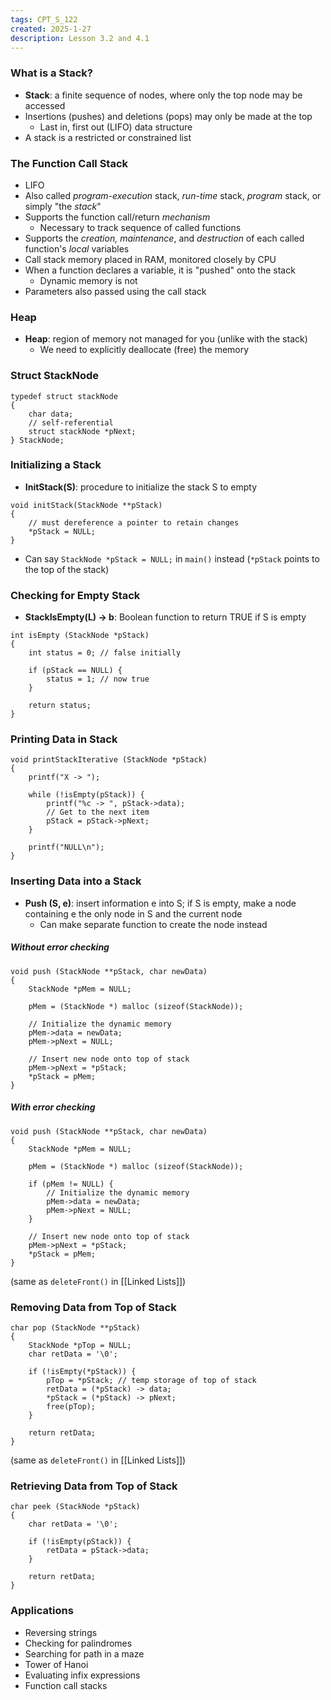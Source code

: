 ```yaml
---
tags: CPT_S_122
created: 2025-1-27
description: Lesson 3.2 and 4.1
---
```


### What is a Stack?

- **Stack**: a finite sequence of nodes, where only the top node may be accessed
- Insertions (pushes) and deletions (pops) may only be made at the top
	- Last in, first out (LIFO) data structure
- A stack is a restricted or constrained list

### The Function Call Stack

- LIFO
- Also called *program-execution* stack, *run-time* stack, *program* stack, or simply "the *stack*"
- Supports the function call/return *mechanism*
	- Necessary to track sequence of called functions
- Supports the *creation, maintenance*, and *destruction* of each called function's *local* variables
- Call stack memory placed in RAM, monitored closely by CPU
- When a function declares a variable, it is "pushed" onto the stack
	- Dynamic memory is not
- Parameters also passed using the call stack

### Heap

- **Heap**: region of memory not managed for you (unlike with the stack)
	- We need to explicitly deallocate (free) the memory

### Struct StackNode

```
typedef struct stackNode
{
	char data;
	// self-referential
	struct stackNode *pNext;
} StackNode;
```

### Initializing a Stack

- **InitStack(S)**: procedure to initialize the stack S to empty

```
void initStack(StackNode **pStack)
{
	// must dereference a pointer to retain changes
	*pStack = NULL;
}
```

- Can say `StackNode *pStack = NULL;` in `main()` instead (`*pStack` points to the top of the stack)

### Checking for Empty Stack

- **StackIsEmpty(L) -> b**: Boolean function to return TRUE if S is empty

```
int isEmpty (StackNode *pStack)
{
	int status = 0; // false initially

	if (pStack == NULL) {
		status = 1; // now true
	}

	return status;
}
```


### Printing Data in Stack

```
void printStackIterative (StackNode *pStack)
{
	printf("X -> ");

	while (!isEmpty(pStack)) {
		printf("%c -> ", pStack->data);
		// Get to the next item
		pStack = pStack->pNext;
	}

	printf("NULL\n");
}
```

### Inserting Data into a Stack

- **Push (S, e)**: insert information e into S; if S is empty, make a node containing e the only node in S and the current node
	- Can make separate function to create the node instead

##### Without error checking

```
void push (StackNode **pStack, char newData)
{
	StackNode *pMem = NULL;

	pMem = (StackNode *) malloc (sizeof(StackNode));

	// Initialize the dynamic memory
	pMem->data = newData;
	pMem->pNext = NULL;

	// Insert new node onto top of stack
	pMem->pNext = *pStack;
	*pStack = pMem;
}
```

##### With error checking

```
void push (StackNode **pStack, char newData)
{
	StackNode *pMem = NULL;

	pMem = (StackNode *) malloc (sizeof(StackNode));

	if (pMem != NULL) {
		// Initialize the dynamic memory
		pMem->data = newData;
		pMem->pNext = NULL;
	}

	// Insert new node onto top of stack
	pMem->pNext = *pStack;
	*pStack = pMem;
}
```

(same as `deleteFront()` in [[Linked Lists]])

### Removing Data from Top of Stack

```
char pop (StackNode **pStack)
{
	StackNode *pTop = NULL;
	char retData = '\0';
	
	if (!isEmpty(*pStack)) {
		pTop = *pStack; // temp storage of top of stack
		retData = (*pStack) -> data;
		*pStack = (*pStack) -> pNext;
		free(pTop);
	}

	return retData;
}
```

(same as `deleteFront()` in [[Linked Lists]])

### Retrieving Data from Top of Stack

```
char peek (StackNode *pStack)
{
	char retData = '\0';
	
	if (!isEmpty(pStack)) {
		retData = pStack->data;
	}
	
	return retData;
}
```

### Applications

- Reversing strings
- Checking for palindromes
- Searching for path in a maze
- Tower of Hanoi
- Evaluating infix expressions
- Function call stacks